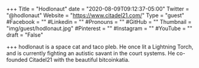 +++
Title = "Hodlonaut"
date = "2020-08-09T09:12:37-05:00"
Twitter = "@hodlonaut"
Website = "https://www.citadel21.com/"
Type = "guest"
#Facebook = ""
#Linkedin = ""
#Pronouns = ""
#GitHub = ""
Thumbnail = "img/guest/hodlonaut.jpg"
#Pinterest = ""
#Instagram = ""
#YouTube = ""
draft = "False"

+++
hodlonaut is a space cat and taco pleb. He once lit a Lightning Torch, and is currently fighting an autistic savant in the court systems. He co-founded Citadel21 with the beautiful bitcoinkatia.
